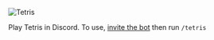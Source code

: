 ![Tetris](https://user-images.githubusercontent.com/29491356/129475438-c0c3e4c4-e2b9-483c-8ceb-cb97dc70da09.png)

Play Tetris in Discord. 
To use, [invite the bot](https://discord.com/api/oauth2/authorize?client_id=873850504696963072&permissions=0&scope=bot%20applications.commands) then run `/tetris`
